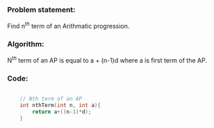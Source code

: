 ### Problem statement: 

Find n$^{th}$ term of an Arithmatic progression.

### Algorithm:

N$^{th}$ term of an AP is equal to a + (n-1)d where a is first term of the AP.


### Code:

``` cpp

    // Nth term of an AP
    int nthTerm(int n, int a){
        return a+((n-1)*d);
    }

```


